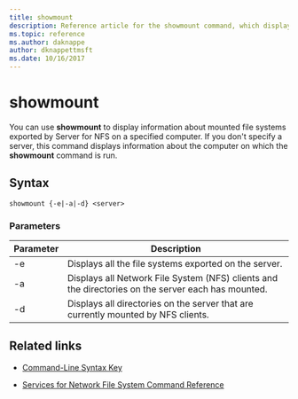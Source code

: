 ```yaml
---
title: showmount
description: Reference article for the showmount command, which displays information about mounted file systems exported by Server for NFS on a specified computer.
ms.topic: reference
ms.author: daknappe
author: dknappettmsft
ms.date: 10/16/2017
---
```


# showmount



You can use **showmount** to display information about mounted file systems exported by Server for NFS on a specified computer. If you don't specify a server, this command displays information about the computer on which the **showmount** command is run.

## Syntax

```
showmount {-e|-a|-d} <server>
```

### Parameters

| Parameter | Description |
|--|--|
| -e | Displays all the file systems exported on the server. |
| -a | Displays all Network File System (NFS) clients and the directories on the server each has mounted. |
| -d | Displays all directories on the server that are currently mounted by NFS clients. |

## Related links

- [Command-Line Syntax Key](command-line-syntax-key.md)

- [Services for Network File System Command Reference](services-for-network-file-system-command-reference.md)
